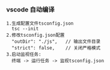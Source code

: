  
### vscode 自动编译
    1.生成配置文件tsconfig.json
      tsc --init
    2.修改tsconfig.json配置
      "outDir": "./js",   // 输出文件目录 
      "strict": false,    // 关闭严格模式
    3.启动监视任务:
      终端 -> 运行任务 -> 监视tsconfig.json

 
    
 
    
    
 
    